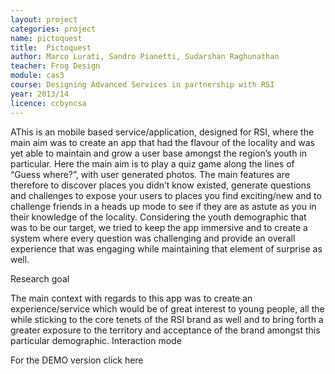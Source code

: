 ```yaml
---
layout: project
categories: project
name: pictoquest
title:  Pictoquest
author: Marco Lurati, Sandro Pianetti, Sudarshan Raghunathan
teacher: Frog Design
module: cas3
course: Designing Advanced Services in partnership with RSI
year: 2013/14
licence: ccbyncsa
---
```

AThis is an mobile based service/application, designed for RSI, where the main aim was to create an app that had the flavour of the locality and was yet able to maintain and grow a user base amongst the region’s youth in particular.
Here the main aim is to play a quiz game along the lines of “Guess where?”, with user generated photos.
The main features are therefore to discover places you didn’t know existed, generate questions and challenges to expose your users to places you find exciting/new and to challenge friends in a heads up mode to see if they are as astute as you in their knowledge of the locality.
Considering the youth demographic that was to be our target, we tried to keep the app immersive and to create a system where every question was challenging and provide an overall experience that was engaging while maintaining that element of surprise as well.

Research goal

The main context with regards to this app was to create an experience/service which would be of great interest to young people, all the while sticking to the core tenets of the RSI brand as well and to bring forth a greater exposure to the territory and acceptance of the brand amongst this particular demographic.
Interaction mode

For the DEMO version click here 
